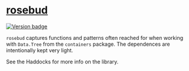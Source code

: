 # [rosebud][]

[![Version badge][]][version]

`rosebud` captures functions and patterns often reached for when working with
`Data.Tree` from the `containers` package. The dependences are intentionally
kept very light.

See the Haddocks for more info on the library.

[rosebud]: https://github.com/Simspace/rosebud/rosebud
[Version badge]: https://img.shields.io/hackage/v/rosebud?color=brightgreen&label=version&logo=haskell
[version]: https://hackage.haskell.org/package/rosebud
